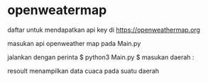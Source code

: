 # openweatermap

daftar untuk mendapatkan api key di https://openweathermap.org

masukan api openweather map pada Main.py

jalankan dengan perinta 
$ python3 Main.py
$ masukan daerah :

resoult menampilkan data cuaca pada suatu daerah